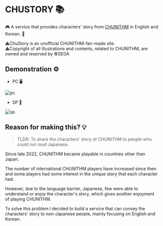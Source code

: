 # CHUSTORY 📚

🎮 A service that provides characters' story from <a href="https://chunithm.sega.jp/" target="_blank" rel="noopener noreferrer">CHUNITHM</a> in English and Korean. 📖

⚠️ChuStory is an unofficial CHUNITHM-fan-made site.<br>
⚠️Copyright of all illustrations and contents, related to CHUNITHM, are owned and reserved by ©SEGA

## Demonstration ⚙️

- PC 🖥️

![pc](https://user-images.githubusercontent.com/35278730/195573366-c0e44421-681c-4f49-aa6e-73ae85613e10.gif)

- SP 📱

![sp](https://user-images.githubusercontent.com/35278730/195573418-18e11da5-4f99-49de-ba40-670a410df736.gif)

## Reason for making this? 💡

> TLDR: To share the characters' story of CHUNITHM to people who could not read Japanese.

Since late 2022, CHUNITHM became playable in countries other than Japan.

The number of international CHUNITHM players have increased since then and some players had some interest in the unique story that each character had.

However, due to the language barrier, Japanese, few were able to understand or enjoy the character's story, which gives another enjoyment of playing CHUNITHM.

To solve this problem I decided to build a service that can convey the characters' story to non-Japanese people, mainly focusing on English and Korean.